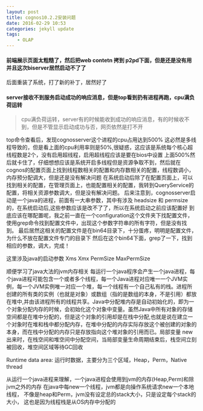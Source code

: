 ```yaml
---
layout: post
title: cognos10.2.2安装问题
date: 2016-02-29 10:53
categories: jekyll update
tags:
    - OLAP
---
```


#### 前端展示页面太粗糙了，然后把web contetn 拷到 p2pd下面，但是还是没有用 并且这次biserver居然启动不了了

后面重装了系统，打了新的补丁，居然好了

#### server接收不到服务启动成功的响应消息，但是top看到扔有进程再跑，cpu满负荷运转
> cpu满负荷运转，server有的时候能收到成功的响应消息，有的时候收不到，但是不管显示启动成功与否，网页依然是打不开

top命令查看后，发现cognosserver这个进程的cpu占用达到500% 这必然是多线程导致的，但是看上面的cpu利用率则是50%,很疑惑，这应该是系统每个核心超线程数是2个，没有启用超线程，启用超线程应该是要在bios中设置
上面500%然后就卡住了，仔细想想应该是系统开启多线程但是资源争取不到，然后就在cognos的配置页面上找到线程数相关的配置和内存数相关的配置，线程数调小，内存预分配调大，但是还是没有解决问题
在系统启动后除了在配置页面上，可以找到相关的配置，在管理页面上，也能配置相关的配置，我转到QueryService的配置，将相关资源参数调大，但是没有解决问题。
后来注意到，cognosserver启动是一个java的进程，前面有一大串参数，其中有涉及 headsize 和 permsize的，在系统启动后,这些参数应该是改不了了，所以在系统启动之前应该配置好
到底应该在哪配置呢，我之前一直在一个configuration这个文件夹下找配置文件，使用grep命令找到配置文件中，出现这个参数字符串的所有字符，但是没有找到。
最后居然这相关的配置文件是在bin64目录下，十分蛋疼，明明是配置文件，为什么不放在配置文件专门的目录下
然后在这个bin64下面，grep了一下，找到相应的参数，调大，完成！

这里涉及java的启动参数 
Xms Xmx PermSize MaxPermSize

顺便学习了java大法的jvm内存相关
每运行一个java程序会产生一个java进程，每个java进程可能包含一个或者多个线程，每一个Java进程对应唯一一个JVM实例，每一个JVM实例唯一对应一个堆，每一个线程有一个自己私有的栈。进程所创建的所有类的实例（也就是对象）或数组（指的是数组的本身，不是引用）都放在堆中,并由该进程所有的线程共享。Java中分配堆内存是自动初始化的，即为一个对象分配内存的时候，会初始化这个对象中变量。虽然Java中所有对象的存储空间都是在堆中分配的，但是这个对象的引用却是在栈中分配,也就是说在建立一个对象时在堆和栈中都分配内存，在堆中分配的内存实际存放这个被创建的对象的本身，而在栈中分配的内存只是存放指向这个堆对象的引用而已。局部变量 new 出来时，在栈空间和堆空间中分配空间，当局部变量生命周期结束后，栈空间立刻被回收，堆空间区域等待GC回收

Runtime data area:
运行时数据，主要分为三个区域，Heap，Perm，Native thread

从运行一个java进程来理解，一个java进程会使用到jvm的内存(Heap,Perm)和除jvm之外的内存
在java中每new一个线程，jvm都是向操作系统请求new一个本地线程，
不像是heap和Perm，jvm没有设定总的stack大小，只是设定每个stack的大小，
这也是因为线程栈是从OS内存中分配的
